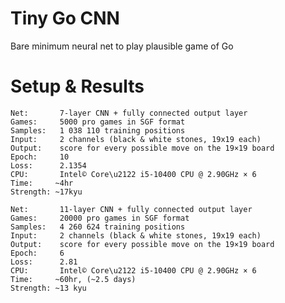 # Tiny Go CNN
Bare minimum neural net to play plausible game of  Go

# Setup & Results
    Net:       7-layer CNN + fully connected output layer
    Games:     5000 pro games in SGF format
    Samples:   1 038 110 training positions
    Input:     2 channels (black & white stones, 19x19 each)
    Output:    score for every possible move on the 19×19 board
    Epoch:     10
    Loss:      2.1354
    CPU:       Intel© Core\u2122 i5-10400 CPU @ 2.90GHz × 6
    Time:     ~4hr
    Strength: ~17kyu
    
    Net:       11-layer CNN + fully connected output layer
    Games:     20000 pro games in SGF format
    Samples:   4 260 624 training positions
    Input:     2 channels (black & white stones, 19x19 each)
    Output:    score for every possible move on the 19×19 board
    Epoch:     6
    Loss:      2.81
    CPU:       Intel© Core\u2122 i5-10400 CPU @ 2.90GHz × 6
    Time:     ~60hr, (~2.5 days)
    Strength: ~13 kyu
